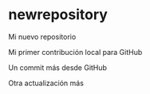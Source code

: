 # newrepository
Mi nuevo repositorio

Mi primer contribución local para GitHub

Un commit más desde GitHub

Otra actualización más
